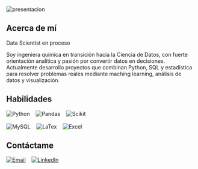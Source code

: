 ![presentacion](https://github.com/user-attachments/assets/1f1427b2-8e6f-4bec-81d6-dfedcf301e8e)

## Acerca de mí

Data Scientist en proceso

Soy ingeniera química en transición hacia la Ciencia de Datos, con fuerte orientación analítica y pasión por convertir datos en decisiones. Actualmente desarrollo proyectos que combinan Python, SQL y estadística para resolver problemas reales mediante maching learning, análisis de datos y visualización.

## Habilidades

![Python](https://img.shields.io/badge/Python-3776AB?style=for-the-badge&logo=python&logoColor=white&labelColor=3776AB)&nbsp;&nbsp;&nbsp;
![Pandas](https://img.shields.io/badge/Pandas-150458?style=for-the-badge&logo=pandas&logoColor=white&labelColor=150458)&nbsp;&nbsp;&nbsp;
![Scikit](https://img.shields.io/badge/Scikit-F7931E?style=for-the-badge&logo=scikit-learn&logoColor=white&labelColor=F7931E)<br><br>
![MySQL](https://img.shields.io/badge/MySQL-4479A1?style=for-the-badge&logo=mysql&logoColor=white&labelColor=4479A1)&nbsp;&nbsp;&nbsp;
![LaTex](https://img.shields.io/badge/LaTex-008080?style=for-the-badge&logo=latex&logoColor=white&labelColor=008080)&nbsp;&nbsp;&nbsp;
![Excel](https://img.shields.io/badge/Excel-16610E?style=for-the-badge)




## Contáctame

[![Email](https://img.shields.io/badge/paulaglezgr@gmail.com-5A827E?style=for-the-badge&logo=gmail&logoColor=white&labelColor=5A827E)](mailto:paulaglezgr@gmail.com)&nbsp;&nbsp;&nbsp;
[![LinkedIn](https://img.shields.io/badge/LinkedIn_|_Paula_González-3D90D7?style=for-the-badge&logo=linkedin&logoColor=white)](https://www.linkedin.com/in/paulaglezgr/)
